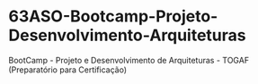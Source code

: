 # 63ASO-Bootcamp-Projeto-Desenvolvimento-Arquiteturas
BootCamp - Projeto e Desenvolvimento de Arquiteturas - TOGAF (Preparatório para Certificação)
